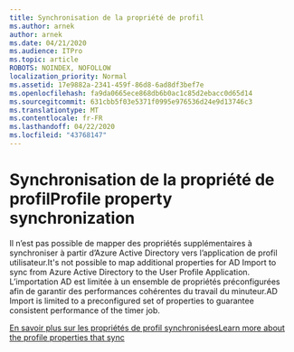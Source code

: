 ```yaml
---
title: Synchronisation de la propriété de profil
ms.author: arnek
author: arnek
ms.date: 04/21/2020
ms.audience: ITPro
ms.topic: article
ROBOTS: NOINDEX, NOFOLLOW
localization_priority: Normal
ms.assetid: 17e9882a-2341-459f-86d8-6ad8df3bef7e
ms.openlocfilehash: fa9da0665ece868db6b0ac1c85d2ebacc0d65d14
ms.sourcegitcommit: 631cbb5f03e5371f0995e976536d24e9d13746c3
ms.translationtype: MT
ms.contentlocale: fr-FR
ms.lasthandoff: 04/22/2020
ms.locfileid: "43768147"
---
```

# <a name="profile-property-synchronization"></a><span data-ttu-id="f6653-102">Synchronisation de la propriété de profil</span><span class="sxs-lookup"><span data-stu-id="f6653-102">Profile property synchronization</span></span>

<span data-ttu-id="f6653-103">Il n’est pas possible de mapper des propriétés supplémentaires à synchroniser à partir d’Azure Active Directory vers l’application de profil utilisateur.</span><span class="sxs-lookup"><span data-stu-id="f6653-103">It's not possible to map additional properties for AD Import to sync from Azure Active Directory to the User Profile Application.</span></span> <span data-ttu-id="f6653-104">L’importation AD est limitée à un ensemble de propriétés préconfigurées afin de garantir des performances cohérentes du travail du minuteur.</span><span class="sxs-lookup"><span data-stu-id="f6653-104">AD Import is limited to a preconfigured set of properties to guarantee consistent performance of the timer job.</span></span>
  
[<span data-ttu-id="f6653-105">En savoir plus sur les propriétés de profil synchronisées</span><span class="sxs-lookup"><span data-stu-id="f6653-105">Learn more about the profile properties that sync</span></span>](https://go.microsoft.com/fwlink/?linkid=875671)
  

